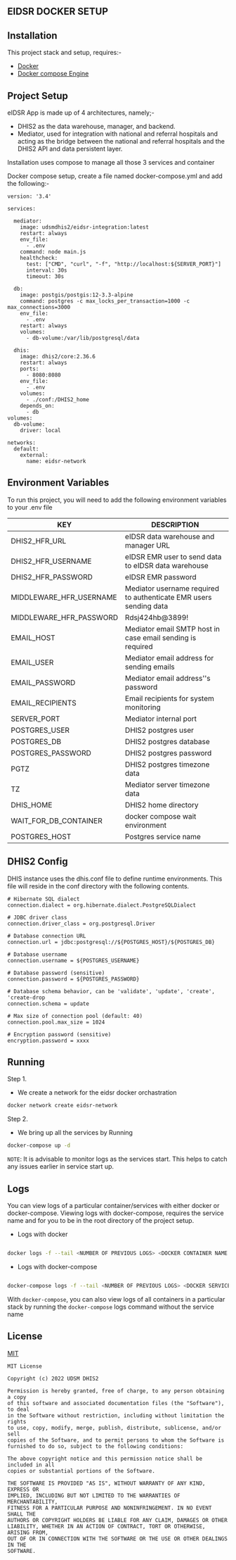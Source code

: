 
## EIDSR DOCKER SETUP


## Installation

This project stack and setup, requires:-
    
- [Docker](https://www.docker.com/)
- [Docker compose Engine](https://docs.docker.com/compose/)
    
## Project Setup

eIDSR App is made up of 4 architectures, namely;-

- DHIS2 as the data warehouse, manager, and backend.
-  Mediator, used for integration with national and referral hospitals and acting as the bridge between the national and referral hospitals and the DHIS2 API and data persistent layer.

Installation uses compose to manage all those 3 services and container   

 Docker compose setup, create a file named docker-compose.yml and add the following:-

```JS
version: '3.4'

services:

  mediator:
    image: udsmdhis2/eidsr-integration:latest
    restart: always
    env_file:
      - .env
    command: node main.js
    healthcheck:
      test: ["CMD", "curl", "-f", "http://localhost:${SERVER_PORT}"]
      interval: 30s
      timeout: 30s

  db:
    image: postgis/postgis:12-3.3-alpine
    command: postgres -c max_locks_per_transaction=1000 -c max_connections=3000
    env_file:
      - .env
    restart: always
    volumes:
      - db-volume:/var/lib/postgresql/data

  dhis:
    image: dhis2/core:2.36.6
    restart: always
    ports:
      - 8080:8080
    env_file:
      - .env
    volumes:
      - ./conf:/DHIS2_home
    depends_on:
      - db
volumes:
  db-volume:
    driver: local
      
networks:
  default:
    external:
      name: eidsr-network
```
## Environment Variables

To run this project, you will need to add the following environment variables to your .env file

| KEY                     | DESCRIPTION                                                       |
| ----------------------- | ----------------------------------------------------------------- |
| DHIS2_HFR_URL           | eIDSR data warehouse and manager URL                              |
| DHIS2_HFR_USERNAME      | eIDSR EMR user to send data to eIDSR data warehouse               |
| DHIS2_HFR_PASSWORD      | eIDSR EMR password                                                |
| MIDDLEWARE_HFR_USERNAME | Mediator username required to authenticate EMR users sending data |
| MIDDLEWARE_HFR_PASSWORD | Rdsj424hb@3899!                                                   |
| EMAIL_HOST              | Mediator email SMTP host in case email sending is required        |
| EMAIL_USER              | Mediator email address for sending emails                         |
| EMAIL_PASSWORD          | Mediator email address''s password                                |
| EMAIL_RECIPIENTS        | Email recipients for system monitoring                            |
| SERVER_PORT             | Mediator internal port                                            |
| POSTGRES_USER           | DHIS2 postgres user                                               |
| POSTGRES_DB             | DHIS2 postgres database                                           |
| POSTGRES_PASSWORD       | DHIS2 postgres password                                           |
| PGTZ                    | DHIS2 postgres timezone data                                      |
| TZ                      | Mediator server timezone data                                     |
| DHIS_HOME               | DHIS2 home directory                                              |
| WAIT_FOR_DB_CONTAINER   | docker compose wait environment                                   |
| POSTGRES_HOST           | Postgres service name                                             | 

## DHIS2 Config

DHIS instance uses the dhis.conf file to define runtime environments. This file will reside in the conf directory with the following contents. 

```JS
# Hibernate SQL dialect
connection.dialect = org.hibernate.dialect.PostgreSQLDialect

# JDBC driver class
connection.driver_class = org.postgresql.Driver

# Database connection URL
connection.url = jdbc:postgresql://${POSTGRES_HOST}/${POSTGRES_DB}

# Database username
connection.username = ${POSTGRES_USERNAME}

# Database password (sensitive)
connection.password = ${POSTGRES_PASSWORD}

# Database schema behavior, can be 'validate', 'update', 'create', 'create-drop
connection.schema = update

# Max size of connection pool (default: 40)
connection.pool.max_size = 1024

# Encryption password (sensitive)
encryption.password = xxxx

```
## Running

Step 1.
- We create a network for the eidsr docker orchastration

```BASH
docker network create eidsr-network
```

Step 2.
- We bring up all the services by Running

```BASH
docker-compose up -d
```

`NOTE`: It is advisable to monitor logs as the services start. This helps to catch any issues earlier in service start up.
## Logs

You can view logs of a particular container/services with either docker or docker-compose. Viewing logs with docker-compose, requires the service name and for you to be in the root directory of the project setup.

- Logs with docker

```BASH

docker logs -f --tail <NUMBER OF PREVIOUS LOGS> <DOCKER CONTAINER NAME OR ID>

```

- Logs with docker-compose

```BASH

docker-compose logs -f --tail <NUMBER OF PREVIOUS LOGS> <DOCKER SERVICE NAME>

```

With `docker-compose`, you can also view logs of all containers in a particular stack by running the `docker-compose` logs command without the service name


## License

[MIT](https://choosealicense.com/licenses/mit/)

```JS
MIT License

Copyright (c) 2022 UDSM DHIS2

Permission is hereby granted, free of charge, to any person obtaining a copy
of this software and associated documentation files (the "Software"), to deal
in the Software without restriction, including without limitation the rights
to use, copy, modify, merge, publish, distribute, sublicense, and/or sell
copies of the Software, and to permit persons to whom the Software is
furnished to do so, subject to the following conditions:

The above copyright notice and this permission notice shall be included in all
copies or substantial portions of the Software.

THE SOFTWARE IS PROVIDED "AS IS", WITHOUT WARRANTY OF ANY KIND, EXPRESS OR
IMPLIED, INCLUDING BUT NOT LIMITED TO THE WARRANTIES OF MERCHANTABILITY,
FITNESS FOR A PARTICULAR PURPOSE AND NONINFRINGEMENT. IN NO EVENT SHALL THE
AUTHORS OR COPYRIGHT HOLDERS BE LIABLE FOR ANY CLAIM, DAMAGES OR OTHER
LIABILITY, WHETHER IN AN ACTION OF CONTRACT, TORT OR OTHERWISE, ARISING FROM,
OUT OF OR IN CONNECTION WITH THE SOFTWARE OR THE USE OR OTHER DEALINGS IN THE
SOFTWARE.
```
